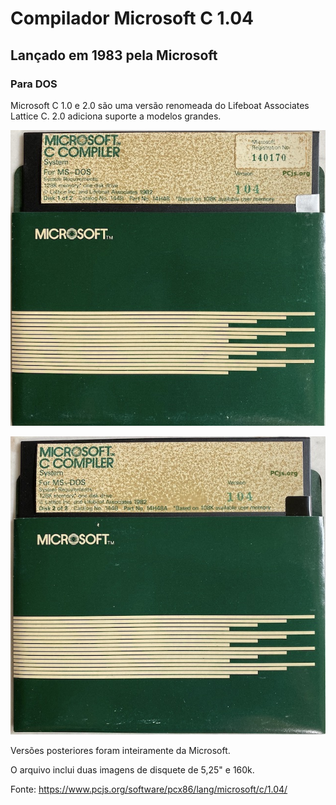# Compilador Microsoft C 1.04
## Lançado em 1983 pela Microsoft
### Para DOS

Microsoft C 1.0 e 2.0 são uma versão renomeada do Lifeboat
Associates Lattice C. 2.0 adiciona suporte a modelos grandes.

![](imagens/disco1.jpg)

![](imagens/disco2.jpg)


Versões posteriores foram inteiramente da Microsoft.

O arquivo inclui duas imagens de disquete de 5,25" e 160k.

Fonte:
https://www.pcjs.org/software/pcx86/lang/microsoft/c/1.04/